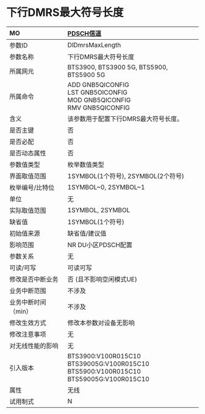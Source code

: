 # 下行DMRS最大符号长度<table><thread><tr><th align = "left">MO</th><th align = "left"><a href = "index.html#下行DMRS最大符号长度-4">PDSCH信道</a></td></tr></thread><tbody><tr><td>参数ID</td><td>DlDmrsMaxLength</td></tr><tr><td>参数名称</td><td>下行DMRS最大符号长度</td></tr><tr><td>所属网元</td><td>BTS3900, BTS3900 5G, BTS5900, BTS5900 5G</td></tr><tr><td>所属命令</td><td>ADD GNB5QICONFIG<br>LST GNB5OICONFIG<br>MOD GNB5QICONFIG<br>RMV GNB5QICONFIG</td></tr><tr><td>含义</td><td>该参数用于配置下行DMRS最大符号长度。</td></tr><tr><td>是否主键</td><td>否</td></tr><tr><td>是否必配</td><td>否</td></tr><tr><td>是否动态属性</td><td>否</td></tr><tr><td>参数值类型</td><td>枚举数值类型</td></tr><tr><td>界面取值范围</td><td>1SYMBOL(1个符号), 2SYMBOL(2个符号)</td></tr><tr><td>枚举编号/比特位</td><td>1SYMBOL~0, 2SYMBOL~1</td></tr><tr><td>单位</td><td>无</td></tr><tr><td>实际取值范围</td><td>1SYMBOL, 2SYMBOL</td></tr><tr><td>缺省值</td><td>1SYMBOL(1个符号)</td></tr><tr><td>初始值来源</td><td>缺省值/建议值</td></tr><tr><td>影响范围</td><td>NR DU小区PDSCH配置</td></tr><tr><td>参数关系</td><td>无</td></tr><tr><td>可读/可写</td><td>可读可写</td></tr><tr><td>修改是否中断业务</td><td>否 (且不影响空闲模式UE)</td></tr><tr><td>业务中断范围</td><td>不涉及</td></tr><tr><td>业务中断时间（min）</td><td>不涉及</td></tr><tr><td>修改生效方式</td><td>修改本参数对设备无影响</td></tr><tr><td>修改注意事项</td><td>无</td></tr><tr><td>对无线性能的影响</td><td>无</td></tr><tr><td>引入版本</td><td>BTS3900:V100R015C10<br>BTS39005G:V100R015C10<br>BTS5900:V100R015C10<br>BTS59005G:V100R015C10</td></tr><tr><td>属性</td><td>无线</td></tr><tr><td>试用制式</td><td>N</td></tr></tbody></table>